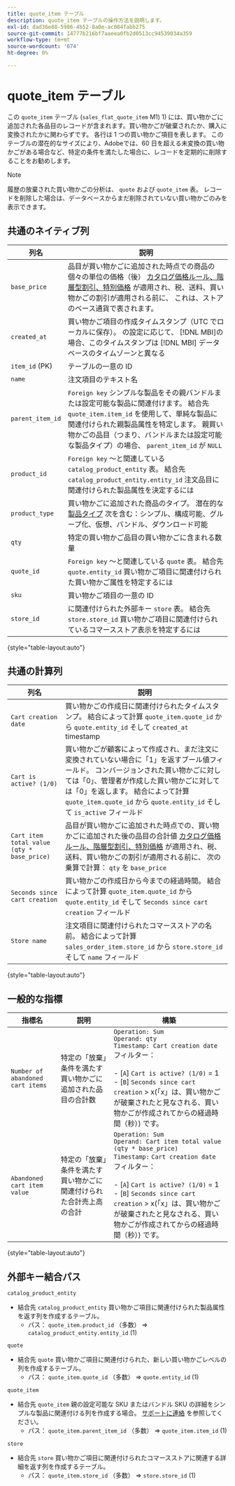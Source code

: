 ```yaml
---
title: quote_item テーブル
description: quote_item テーブルの操作方法を説明します。
exl-id: dad36e88-5986-4b52-8a0e-ac084fabb275
source-git-commit: 14777b216bf7aaeea0fb2d0513cc94539034a359
workflow-type: tm+mt
source-wordcount: '674'
ht-degree: 0%

---
```


# quote_item テーブル

この `quote_item` テーブル (`sales_flat_quote_item` M1) 1) には、買い物かごに追加された各品目のレコードが含まれます。買い物かごが破棄されたか、購入に変換されたかに関わらずです。 各行は 1 つの買い物かご項目を表します。 このテーブルの潜在的なサイズにより、Adobeでは、60 日を超える未変換の買い物かごがある場合など、特定の条件を満たした場合に、レコードを定期的に削除することをお勧めします。

>[!NOTE]
>
>履歴の放棄された買い物かごの分析は、 `quote` および `quote_item` 表。 レコードを削除した場合は、データベースからまだ削除されていない買い物かごのみを表示できます。

## 共通のネイティブ列

| **列名** | **説明** |
|---|---|
| `base_price` | 品目が買い物かごに追加された時点での商品の個々の単位の価格（後） [カタログ価格ルール、階層型割引、特別価格](https://experienceleague.adobe.com/docs/commerce-admin/catalog/products/pricing/pricing-advanced.html) が適用され、税、送料、買い物かごの割引が適用される前に、 これは、ストアのベース通貨で表されます。 |
| `created_at` | 買い物かご項目の作成タイムスタンプ（UTC でローカルに保存）。 の設定に応じて、 [!DNL MBI]の場合、このタイムスタンプは [!DNL MBI] データベースのタイムゾーンと異なる |
| `item_id` (PK) | テーブルの一意の ID |
| `name` | 注文項目のテキスト名 |
| `parent_item_id` | `Foreign key` シンプルな製品をその親バンドルまたは設定可能な製品に関連付けます。 結合先 `quote_item.item_id` を使用して、単純な製品に関連付けられた親製品属性を特定します。 親買い物かごの品目（つまり、バンドルまたは設定可能な製品タイプ）の場合、 `parent_item_id` が `NULL` |
| `product_id` | `Foreign key` ～と関連している `catalog_product_entity` 表。 結合先 `catalog_product_entity.entity_id` 注文品目に関連付けられた製品属性を決定するには |
| `product_type` | 買い物かごに追加された商品のタイプ。 潜在的な [製品タイプ](https://experienceleague.adobe.com/docs/commerce-admin/catalog/products/product-create.html#product-types) 次を含む：シンプル、構成可能、グループ化、仮想、バンドル、ダウンロード可能 |
| `qty` | 特定の買い物かご品目の買い物かごに含まれる数量 |
| `quote_id` | `Foreign key` ～と関連している `quote` 表。 結合先 `quote.entity_id` 買い物かご項目に関連付けられた買い物かご属性を特定するには |
| `sku` | 買い物かご項目の一意の ID |
| `store_id` | に関連付けられた外部キー `store` 表。 結合先 `store.store_id` 買い物かご項目に関連付けられているコマースストア表示を特定するには |

{style="table-layout:auto"}

## 共通の計算列

| **列名** | **説明** |
|---|---|
| `Cart creation date` | 買い物かごの作成日に関連付けられたタイムスタンプ。 結合によって計算 `quote_item.quote_id` から `quote.entity_id` そして `created_at` timestamp |
| `Cart is active? (1/0)` | 買い物かごが顧客によって作成され、まだ注文に変換されていない場合に「1」を返すブール値フィールド。 コンバージョンされた買い物かごに対しては「0」、管理者が作成した買い物かごに対しては「0」を返します。 結合によって計算 `quote_item.quote_id` から `quote.entity_id` そして `is_active` フィールド |
| `Cart item total value (qty * base_price)` | 品目が買い物かごに追加された時点での、買い物かごに追加された後の品目の合計値 [カタログ価格ルール、階層型割引、特別価格](https://experienceleague.adobe.com/docs/commerce-admin/catalog/products/pricing/pricing-advanced.html) が適用され、税、送料、買い物かごの割引が適用される前に、 次の乗算で計算： `qty` を `base_price` |
| `Seconds since cart creation` | 買い物かごの作成日から今までの経過時間。 結合によって計算 `quote_item.quote_id` から `quote.entity_id` そして `Seconds since cart creation` フィールド |
| `Store name` | 注文項目に関連付けられたコマースストアの名前。 結合によって計算 `sales_order_item.store_id` から `store.store_id` そして `name` フィールド |

{style="table-layout:auto"}

## 一般的な指標

| **指標名** | **説明** | **構築** |
|---|---|---|
| `Number of abandoned cart items` | 特定の「放棄」条件を満たす買い物かごに追加された品目の合計数 | `Operation: Sum`<br/>`Operand: qty`<br/>`Timestamp: Cart creation date`<br>フィルター：<br><br>- \[`A`\] `Cart is active? (1/0)` = 1<br>- \[`B`\] `Seconds since cart creation` > x(「x」は、買い物かごが破棄されたと見なされる、買い物かごが作成されてからの経過時間（秒）) です。 |
| `Abandoned cart item value` | 特定の「放棄」条件を満たす買い物かごに関連付けられた合計売上高の合計 | `Operation: Sum`<br>`Operand: Cart item total value (qty * base_price)`<br>`Timestamp:` `Cart creation date`<br>フィルター：<br><br>- \[`A`\] `Cart is active? (1/0)` = 1<br>- \[`B`\] `Seconds since cart creation` > x(「x」は、買い物かごが破棄されたと見なされる、買い物かごが作成されてからの経過時間（秒）) です。 |

{style="table-layout:auto"}

## 外部キー結合パス

`catalog_product_entity`

* 結合先 `catalog_product_entity` 買い物かご項目に関連付けられた製品属性を返す列を作成するテーブル。
   * パス： `quote_item.product_id` （多数） => `catalog_product_entity.entity_id` (1)

`quote`

* 結合先 `quote` 買い物かご項目に関連付けられた、新しい買い物かごレベルの列を作成するテーブル。
   * パス： `quote_item.quote_id` （多数） => `quote.entity_id` (1)

`quote_item`

* 結合先 `quote_item` 親の設定可能な SKU またはバンドル SKU の詳細をシンプルな製品に関連付ける列を作成する場合。 [サポートに連絡](https://experienceleague.adobe.com/docs/commerce-knowledge-base/kb/troubleshooting/miscellaneous/mbi-service-policies.html?lang=en) を参照してください。
   * パス： `quote_item.parent_item_id` （多数） => `quote_item.item_id` (1)

`store`

* 結合先 `store` 買い物かご項目に関連付けられたコマースストアに関連する詳細を返す列を作成するテーブル。
   * パス： `quote_item.store_id` （多数） => `store.store_id` (1)
